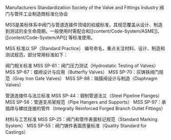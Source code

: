 ​Manufacturers Standardization Society of the Valve and Fittings Industry​
阀门与管件工业制造商标准化协会

MSS是美标体系中阀门与管道连接件领域的权威标准，其规范覆盖从设计、制造到测试的全生命周期。一般使用时需配合和[[content/Code-System/ASME]]、[[content/Code-System/API]] 等标准使用。

MSS 标准以 ​SP（Standard Practice）​ 编号命名，重点关注 ​材料、设计、制造和测试规范，部分常用标准如下：

阀门相关标准
​MSS SP-61：阀门压力测试（Hydrostatic Testing of Valves）
​MSS SP-67：蝶阀设计与应用（Butterfly Valves）
​MSS SP-70：灰铸铁阀门规范（Gray Iron Gate Valves）
​MSS SP-88：隔膜阀设计与制造（Diaphragm Valves）

管道连接件与法兰标准
​MSS SP-44：钢制管道法兰（Steel Pipeline Flanges）
​MSS SP-58：管道支吊架规范（Pipe Hangers and Supports）
​MSS SP-97：承插焊与螺纹连接的管件（Integrally Reinforced Forged Branch Outlet Fittings）

​材料与工艺标准
​MSS SP-25：阀门和管件表面标记规范（Standard Marking System）
​MSS SP-55：阀门铸件表面质量标准（Quality Standard for Castings）

